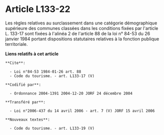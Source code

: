 # Article L133-22

Les règles relatives au surclassement dans une catégorie démographique supérieure des communes classées dans les conditions
fixées par l'article L. 133-17 sont fixées à l'alinéa 2 de l'article 88 de la loi n° 84-53 du 26 janvier 1984 portant
dispositions statutaires relatives à la fonction publique territoriale.

**Liens relatifs à cet article**

	**Cite**:

	  - Loi n°84-53 1984-01-26 art. 88
	  - Code du tourisme. - art. L133-17 (V)

	**Codifié par**:

	  - Ordonnance 2004-1391 2004-12-20 JORF 24 décembre 2004

	**Transféré par**:

	  - Loi n°2006-437 du 14 avril 2006 - art. 7 (V) JORF 15 avril 2006

	**Nouveaux textes**:

	  - Code du tourisme. - art. L133-19 (V)
